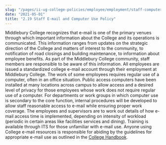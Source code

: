 ```yaml
---
slug: "/pages/ii-ug-college-policies/employee/employment/staff-computer-use"
date: "2021-05-01"
title: "2.19 Staff E-mail and Computer Use Policy"
---
```


Middlebury College recognizes that e-mail is one of the primary venues through which important information about the College and its operations is communicated. This information ranges from updates on the strategic direction of the College and matters of interest to the community, to notification of road closings and building maintenance, to information about employee benefits. As part of the Middlebury College community, staff members are responsible to be aware of this information. All employees are issued a standardized college e-mail account through their employment at Middlebury College. The work of some employees requires regular use of a computer, often in an office situation. Public access computers have been installed at many locations across campus to allow access and a desired level of privacy for those employees whose work does not require regular use of a computer. For departments or work groups in which computer use is secondary to the core function, internal procedures will be developed to allow staff reasonable access to e-mail while ensuring proper work coverage. The employees and supervisors are to work out details of how e-mail access time is implemented, depending on intensity of workload (periodic in certain areas like facilities services and dining). Training is available through ITS for those unfamiliar with e-mail use. Anyone using College e-mail resources is responsible for abiding by the guidelines for appropriate e-mail use as outlined in the [College Handbook](/handbooks).

